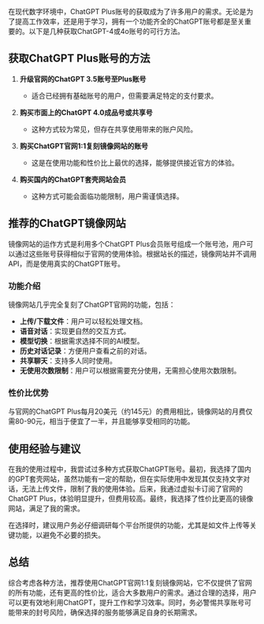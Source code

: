 在现代数字环境中，ChatGPT Plus账号的获取成为了许多用户的需求。无论是为了提高工作效率，还是用于学习，拥有一个功能齐全的ChatGPT账号都是至关重要的。以下是几种获取ChatGPT-4或4o账号的可行方法。

## 获取ChatGPT Plus账号的方法

1. **升级官网的ChatGPT 3.5账号至Plus账号**
   - 适合已经拥有基础账号的用户，但需要满足特定的支付要求。

2. **购买市面上的ChatGPT 4.0成品号或共享号**
   - 这种方式较为常见，但存在共享使用带来的账户风险。

3. **购买ChatGPT官网1:1复刻镜像网站的账号**
   - 这是在使用功能和性价比上最优的选择，能够提供接近官方的体验。

4. **购买国内的ChatGPT套壳网站会员**
   - 这种方式可能会面临功能限制，用户需谨慎选择。

## 推荐的ChatGPT镜像网站

镜像网站的运作方式是利用多个ChatGPT Plus会员账号组成一个账号池，用户可以通过这些账号获得相似于官网的使用体验。根据站长的描述，镜像网站并不调用API，而是使用真实的ChatGPT账号。

### 功能介绍
镜像网站几乎完全复刻了ChatGPT官网的功能，包括：
- **上传/下载文件**：用户可以轻松处理文档。
- **语音对话**：实现更自然的交互方式。
- **模型切换**：根据需求选择不同的AI模型。
- **历史对话记录**：方便用户查看之前的对话。
- **共享聊天**：支持多人同时使用。
- **无使用次数限制**：用户可以根据需要充分使用，无需担心使用次数限制。

### 性价比优势
与官网的ChatGPT Plus每月20美元（约145元）的费用相比，镜像网站的月费仅需80-90元，相当于便宜了一半，并且能够享受相同的功能。

## 使用经验与建议

在我的使用过程中，我尝试过多种方式获取ChatGPT账号。最初，我选择了国内的GPT套壳网站，虽然功能有一定的帮助，但在实际使用中发现其仅支持文字对话，无法上传文件，限制了我的使用体验。后来，我通过虚拟卡订阅了官网的ChatGPT Plus，体验明显提升，但费用较高。最终，我选择了性价比更高的镜像网站，满足了我的需求。

在选择时，建议用户务必仔细调研每个平台所提供的功能，尤其是如文件上传等关键功能，以避免不必要的损失。

## 总结

综合考虑各种方法，推荐使用ChatGPT官网1:1复刻镜像网站，它不仅提供了官网的所有功能，还有更高的性价比，适合大多数用户的需求。通过合理的选择，用户可以更有效地利用ChatGPT，提升工作和学习效率。同时，务必警惕共享账号可能带来的封号风险，确保选择的服务能够满足自身的长期需求。